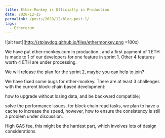 ```yaml
---
title: Ether-Monkey is Officially in Production 
date: 2020-12-15
permalink: /posts/2020/12/blog-post-1/
tags:
  - Ethererum 
---
```


![alt test](http://stplaydog.github.io/files/ethermonkey.png =100x)

We have put ether-monkey.com in production , and a first payment of 1 ETH is made to 1 of our developers for one feature in sprint 1. Other 4 features worth 4 ETH are under processing.

We will release the plan for the sprint 2, maybe you can help to join?

We have fixed some bugs for ether-monkey. There are at least 3 challenges with the current block-chain based development:

how to upgrade without losing data, and be backward compatible;

solve the performance issues, for block chain read tasks, we plan to have a cache to increase the speed, however, how to ensure the consistency is still a problem under discussion.

High GAS fee, this might be the hardest part, which involves lots of design considerations.
